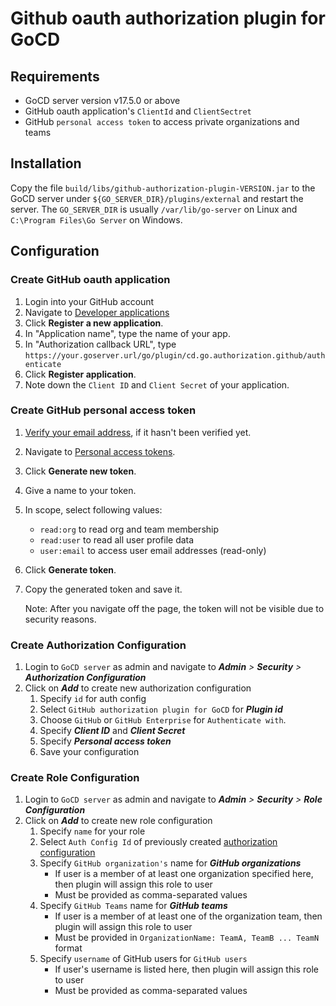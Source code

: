 # Github oauth authorization plugin for GoCD

## Requirements

* GoCD server version v17.5.0 or above
* GitHub oauth application's `ClientId` and `ClientSectret`
* GitHub `personal access token` to access private organizations and teams 

## Installation

Copy the file `build/libs/github-authorization-plugin-VERSION.jar` to the GoCD server under `${GO_SERVER_DIR}/plugins/external` 
and restart the server. The `GO_SERVER_DIR` is usually `/var/lib/go-server` on Linux and `C:\Program Files\Go Server` 
on Windows.

## Configuration

###  Create GitHub oauth application

1. Login into your GitHub account
2. Navigate to [Developer applications](https://github.com/settings/developers)
3. Click **Register a new application**.
4. In "Application name", type the name of your app.
5. In "Authorization callback URL", type `https://your.goserver.url/go/plugin/cd.go.authorization.github/authenticate`
6. Click **Register application**.
7. Note down the `Client ID` and `Client Secret` of your application.

### Create GitHub personal access token

1. [Verify your email address](https://help.github.com/articles/verifying-your-email-address/), if it hasn't been verified yet.
2. Navigate to [Personal access tokens](https://github.com/settings/tokens).
3. Click **Generate new token**.
4. Give a name to your token.
5. In scope, select following values:
    - `read:org` to read org and team membership
    - `read:user` to read all user profile data
    - `user:email` to access user email addresses (read-only)
6. Click **Generate token**.
7. Copy the generated token and save it. 


    Note: After you navigate off the page, the token will not be visible due to security reasons. 

### Create Authorization Configuration

1. Login to `GoCD server` as admin and navigate to **_Admin_** _>_ **_Security_** _>_ **_Authorization Configuration_**
2. Click on **_Add_** to create new authorization configuration
    1. Specify `id` for auth config
    2. Select `GitHub authorization plugin for GoCD` for **_Plugin id_**
    3. Choose `GitHub` or `GitHub Enterprise` for `Authenticate with`.
    4. Specify **_Client ID_** and **_Client Secret_**
    5. Specify **_Personal access token_**
    6. Save your configuration
    
### Create Role Configuration

1. Login to `GoCD server` as admin and navigate to **_Admin_** _>_ **_Security_** _>_ **_Role Configuration_**   
2. Click on **_Add_** to create new role configuration
    1. Specify `name` for your role
    2. Select `Auth Config Id` of previously created [authorization configuration](#create-authorization-configuration)
    3. Specify `GitHub organization's` name for **_GitHub organizations_**  
        - If user is a member of at least one organization specified here, then plugin will assign this role to user
        - Must be provided as comma-separated values
    4. Specify `GitHub Teams` name for **_GitHub teams_** 
        - If user is a member of at least one of the organization team, then plugin will assign this role to user
        - Must be provided in `OrganizationName: TeamA, TeamB ... TeamN` format
    5. Specify `username` of GitHub users for `GitHub users`
        - If user's username is listed here, then plugin will assign this role to user
        - Must be provided as comma-separated values             